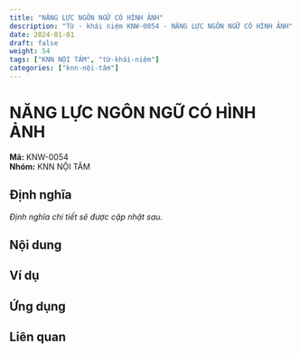 ```yaml
---
title: "NĂNG LỰC NGÔN NGỮ CÓ HÌNH ẢNH"
description: "Từ - khái niệm KNW-0054 - NĂNG LỰC NGÔN NGỮ CÓ HÌNH ẢNH"
date: 2024-01-01
draft: false
weight: 54
tags: ["KNN NỘI TÂM", "từ-khái-niệm"]
categories: ["knn-nội-tâm"]
---
```


# NĂNG LỰC NGÔN NGỮ CÓ HÌNH ẢNH

**Mã:** KNW-0054  
**Nhóm:** KNN NỘI TÂM

## Định nghĩa

*Định nghĩa chi tiết sẽ được cập nhật sau.*

## Nội dung

<!-- Nội dung chi tiết sẽ được điền vào đây -->

## Ví dụ

<!-- Ví dụ minh họa -->

## Ứng dụng

<!-- Cách ứng dụng từ/khái niệm này trong thực tế -->

## Liên quan

<!-- Các từ/khái niệm liên quan khác -->
